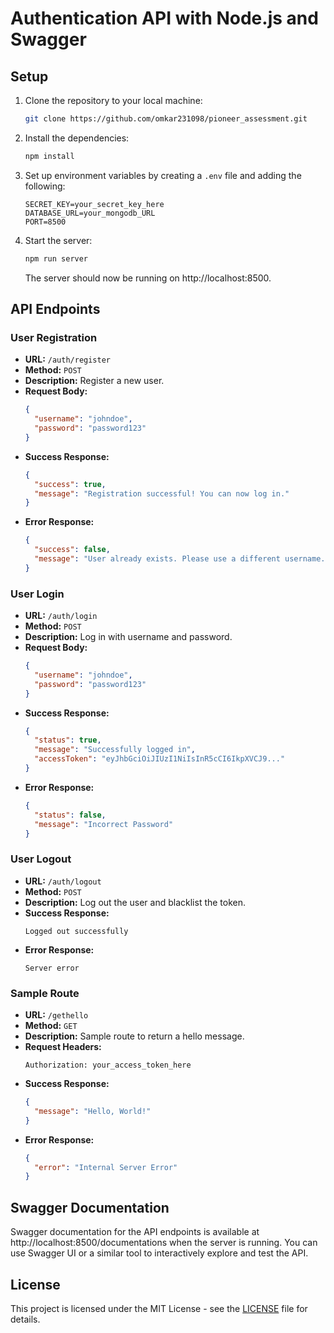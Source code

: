 # Authentication API with Node.js and Swagger

## Setup

1. Clone the repository to your local machine:
   ```bash
   git clone https://github.com/omkar231098/pioneer_assessment.git
   ```

2. Install the dependencies:
   ```bash
   npm install
   ```

3. Set up environment variables by creating a `.env` file and adding the following:
   ```plaintext
   SECRET_KEY=your_secret_key_here
   DATABASE_URL=your_mongodb_URL
   PORT=8500
   ```

4. Start the server:
   ```bash
   npm run server
   ```

   The server should now be running on http://localhost:8500.

## API Endpoints

### User Registration

- **URL:** `/auth/register`
- **Method:** `POST`
- **Description:** Register a new user.
- **Request Body:**
  ```json
  {
    "username": "johndoe",
    "password": "password123"
  }
  ```
- **Success Response:**
  ```json
  {
    "success": true,
    "message": "Registration successful! You can now log in."
  }
  ```
- **Error Response:**
  ```json
  {
    "success": false,
    "message": "User already exists. Please use a different username."
  }
  ```

### User Login

- **URL:** `/auth/login`
- **Method:** `POST`
- **Description:** Log in with username and password.
- **Request Body:**
  ```json
  {
    "username": "johndoe",
    "password": "password123"
  }
  ```
- **Success Response:**
  ```json
  {
    "status": true,
    "message": "Successfully logged in",
    "accessToken": "eyJhbGciOiJIUzI1NiIsInR5cCI6IkpXVCJ9..."
  }
  ```
- **Error Response:**
  ```json
  {
    "status": false,
    "message": "Incorrect Password"
  }
  ```

### User Logout

- **URL:** `/auth/logout`
- **Method:** `POST`
- **Description:** Log out the user and blacklist the token.
- **Success Response:**
  ```plaintext
  Logged out successfully
  ```
- **Error Response:**
  ```plaintext
  Server error
  ```

### Sample Route

- **URL:** `/gethello`
- **Method:** `GET`
- **Description:** Sample route to return a hello message.
- **Request Headers:**
  ```plaintext
  Authorization: your_access_token_here
  ```
- **Success Response:**
  ```json
  {
    "message": "Hello, World!"
  }
  ```
- **Error Response:**
  ```json
  {
    "error": "Internal Server Error"
  }
  ```

## Swagger Documentation

Swagger documentation for the API endpoints is available at http://localhost:8500/documentations when the server is running. You can use Swagger UI or a similar tool to interactively explore and test the API.

## License

This project is licensed under the MIT License - see the [LICENSE](LICENSE) file for details.
